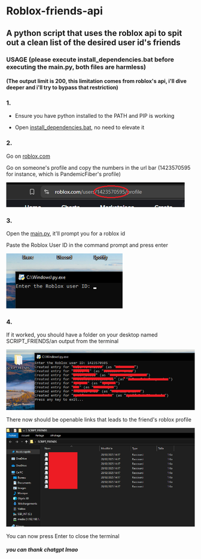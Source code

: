 # Roblox-friends-api
## A python script that uses the roblox api to spit out a clean list of the desired user id's friends

### USAGE (please execute install_dependencies.bat before executing the main.py, both files are harmless)
#### (The output limit is 200, this limitation comes from roblox's api, i'll dive deeper and i'll try to bypass that restriction)

### 1.

- Ensure you have python installed to the PATH and PIP is working

- Open [install_dependencies.bat](https://github.com/PandoffYT/Roblox-friends-api/blob/main/install_dependencies.bat), no need to elevate it

### 2.

Go on [roblox.com](https://roblox.com)

Go on someone's profile and copy the numbers in the url bar (1423570595 for instance, which is PandemicFiber's profile)

![Copy the numbers in the url](./images/url.png)

### 3.

Open the [main.py](https://github.com/PandoffYT/Roblox-friends-api/blob/main/main.py), it'll prompt you for a roblox id

Paste the Roblox User ID in the command prompt and press enter
    
![Prompt for ID](./images/promptforid.png)

### 4.

If it worked, you should have a folder on your desktop named SCRIPT_FRIENDS/an output from the terminal

![Output from the terminal](./images/output.png)

There now should be openable links that leads to the friend's roblox profile

![The folder should look like that](./images/folder.png)

You can now press Enter to close the terminal
    



##### you can thank chatgpt lmao
